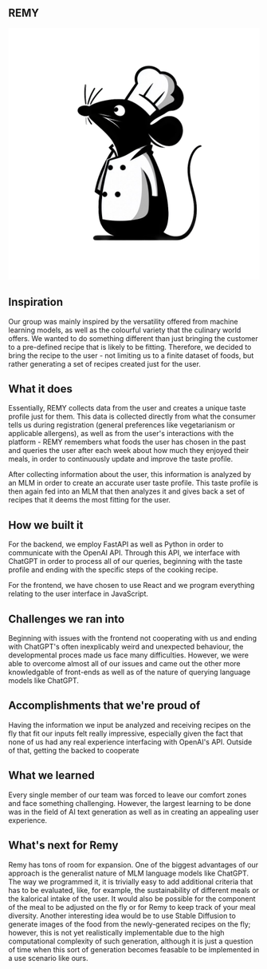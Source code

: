## REMY
![Remy](frontend/public/remy.png)
## Inspiration
Our group was mainly inspired by the versatility offered from machine learning models, as well as the colourful variety that the culinary world offers. We wanted to do something different than just bringing the customer to a pre-defined recipe that is likely to be fitting. Therefore, we decided to bring the recipe to the user - not limiting us to a finite dataset of foods, but rather generating a set of recipes created just for the user.
## What it does
Essentially, REMY collects data from the user and creates a unique taste profile just for them. This data is collected directly from what the consumer tells us during registration (general preferences like vegetarianism or applicable allergens), as well as from the user's interactions with the platform - REMY remembers what foods the user has chosen in the past and queries the user after each week about how much they enjoyed their meals, in order to continuously update and improve the taste profile.

After collecting information about the user, this information is analyzed by an MLM in order to create an accurate user taste profile. This taste profile is then again fed into an MLM that then analyzes it and gives back a set of recipes that it deems the most fitting for the user. 
## How we built it
For the backend, we employ FastAPI as well as Python in order to communicate with the OpenAI API. Through this API, we interface with ChatGPT in order to process all of our queries, beginning with the taste profile and ending with the specific steps of the cooking recipe. 

For the frontend, we have chosen to use React and we program everything relating to the user interface in JavaScript.
## Challenges we ran into
Beginning with issues with the frontend not cooperating with us and ending with ChatGPT's often inexplicably weird and unexpected behaviour, the developmental proces made us face many difficulties. However, we were able to overcome almost all of our issues and came out the other more knowledgable of front-ends as well as of the nature of querying language models like ChatGPT.
## Accomplishments that we're proud of
Having the information we input be analyzed and receiving recipes on the fly that fit our inputs felt really impressive, especially given the fact that none of us had any real experience interfacing with OpenAI's API. Outside of that, getting the backed to cooperate 
## What we learned
Every single member of our team was forced to leave our comfort zones and face something challenging. However, the largest learning to be done was in the field of AI text generation as well as in creating an appealing user experience.
## What's next for Remy
Remy has tons of room for expansion. One of the biggest advantages of our approach is the generalist nature of MLM language models like ChatGPT. The way we programmed it, it is trivially easy to add additional criteria that has to be evaluated, like, for example, the sustainability of different meals or the kalorical intake of the user. It would also be possible for the component of the meal to be adjusted on the fly or for Remy to keep track of your meal diversity. Another interesting idea would be to use Stable Diffusion to generate images of the food from the newly-generated recipes on the fly; however, this is not yet realistically implementable due to the high computational complexity of such generation, although it is just a question of time when this sort of generation becomes feasable to be implemented in a use scenario like ours.
